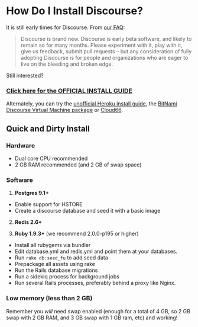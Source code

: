 # How Do I Install Discourse?

It is still early times for Discourse. From [our FAQ](http://www.discourse.org/faq/):

> Discourse is brand new. Discourse is early beta software, and likely to remain so for many months.
> Please experiment with it, play with it, give us feedback, submit pull requests – but any consideration
> of fully adopting Discourse is for people and organizations who are eager to live on the bleeding and broken edge.

Still interested?

### [**Click here for the OFFICIAL INSTALL GUIDE**][1]

Alternately, you can try the [unofficial Heroku install guide][2], the [BitNami Discourse Virtual Machine package][3] or [Cloud66][4].

## Quick and Dirty Install

### Hardware

- Dual core CPU recommended
- 2 GB RAM recommended (and 2 GB of swap space)

### Software

1. **Postgres 9.1+**
 - Enable support for HSTORE
 - Create a discourse database and seed it with a basic image

2. **Redis 2.6+**

3. **Ruby 1.9.3+** (we recommend 2.0.0-p195 or higher)
  - Install all rubygems via bundler
  - Edit database.yml and redis.yml and point them at your databases.
  - Run `rake db:seed_fu` to add seed data
  - Prepackage all assets using rake
  - Run the Rails database migrations
  - Run a sidekiq process for background jobs
  - Run several Rails processes, preferably behind a proxy like Nginx.

### Low memory (less than 2 GB)

Remember you *will* need swap enabled (enough for a total of 4 GB, so 2 GB swap with 2 GB RAM, and 3 GB swap with 1 GB ram, etc) and working!

[1]: https://github.com/discourse/discourse/blob/master/docs/INSTALL-ubuntu.md
[2]: https://github.com/discourse/discourse/blob/master/docs/HEROKU.md
[3]: http://bitnami.com/stack/discourse
[4]: https://github.com/discourse/discourse/blob/master/docs/INSTALL-cloud66.md
